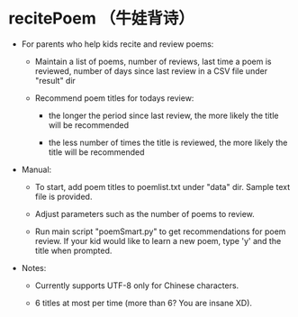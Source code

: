 # recitePoem （牛娃背诗）

- For parents who help kids recite and review poems:

	- Maintain a list of poems, number of reviews, last time a poem is reviewed, number of days since last review in a CSV file under "result" dir
	
	- Recommend poem titles for todays review:
	
		- the longer the period since last review, the more likely the title will be recommended
		
		- the less number of times the title is reviewed, the more likely the title will be recommended

- Manual:

	- To start, add poem titles to poemlist.txt under "data" dir. Sample text file is provided.
	
	- Adjust parameters such as the number of poems to review.
	
	- Run main script "poemSmart.py" to get recommendations for poem review. If your kid would like to learn a new poem, type 'y' and the title when prompted.
	
- Notes:

	- Currently supports UTF-8 only for Chinese characters.
	
	- 6 titles at most per time (more than 6? You are insane XD).